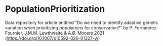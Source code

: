 # PopulationPrioritization
Data repository for article entitled "Do we need to identify adaptive genetic variation when prioritizing populations for conservation?" by P. Fernandez-Fournier, J.M.M. Lewthwaite &amp; A.Ø. Mooers 2021 (https://doi.org/10.1007/s10592-020-01327-w)
